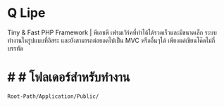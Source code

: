 # Q Lipe
Tiny &amp; Fast PHP Framework | พีเอชพี เฟรมเวิร์คที่ทำได้ได้รวดเร็วและมีขนาดเล็ก
ระบบทำงานในรูปแบบที่อิสระ และยังสามารถต่อยอดไปเป็น MVC หรืออื่นๆได้ เพียงแค่เขียนโค๊ดไม่กี่บรรทัด

# # # โฟลเดอร์สำหรับทำงาน
``
Root-Path/Application/Public/
``
